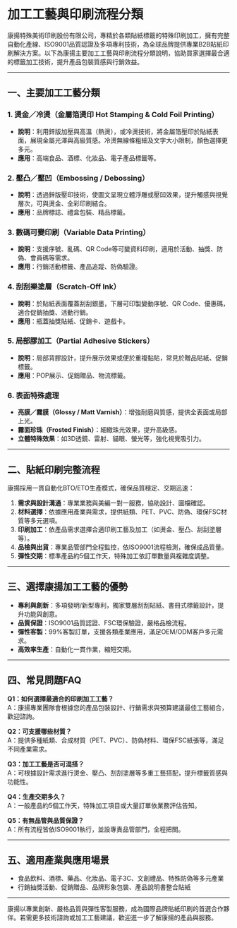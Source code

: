 # 加工工藝與印刷流程分類

康揚特殊美術印刷股份有限公司，專精於各類貼紙標籤的特殊印刷加工，擁有完整自動化產線、ISO9001品質認證及多項專利技術，為全球品牌提供專業B2B貼紙印刷解決方案。以下為康揚主要加工工藝與印刷流程分類說明，協助買家選擇最合適的標籤加工技術，提升產品包裝質感與行銷效益。

---

## 一、主要加工工藝分類

### 1. **燙金／冷燙（金屬箔燙印 Hot Stamping & Cold Foil Printing）**
- **說明**：利用鋅版加壓與高溫（熱燙），或冷燙技術，將金屬箔壓印於貼紙表面，展現金屬光澤與高級質感。冷燙無線條粗細及文字大小限制，顏色選擇更多元。
- **應用**：高端食品、酒標、化妝品、電子產品標籤等。

### 2. **壓凸／壓凹（Embossing / Debossing）**
- **說明**：透過鋅版壓印技術，使圖文呈現立體浮雕或壓凹效果，提升觸感與視覺層次，可與燙金、全彩印刷結合。
- **應用**：品牌標誌、禮盒包裝、精品標籤。

### 3. **數碼可變印刷（Variable Data Printing）**
- **說明**：支援序號、亂碼、QR Code等可變資料印刷，適用於活動、抽獎、防偽、會員碼等需求。
- **應用**：行銷活動標籤、產品追蹤、防偽驗證。

### 4. **刮刮樂塗層（Scratch-Off Ink）**
- **說明**：於貼紙表面覆蓋刮刮銀墨，下層可印製變動序號、QR Code、優惠碼，適合促銷抽獎、活動行銷。
- **應用**：瓶蓋抽獎貼紙、促銷卡、遊戲卡。

### 5. **局部膠加工（Partial Adhesive Stickers）**
- **說明**：局部背膠設計，提升展示效果或便於重複黏貼，常見於贈品貼紙、促銷標籤。
- **應用**：POP展示、促銷贈品、物流標籤。

### 6. **表面特殊處理**
- **亮膜／霧膜（Glossy / Matt Varnish）**：增強耐磨與質感，提供全表面或局部上光。
- **霧面珍珠（Frosted Finish）**：細緻珠光效果，提升高級感。
- **立體特殊效果**：如3D透鏡、雷射、貓眼、螢光等，強化視覺吸引力。

---

## 二、貼紙印刷完整流程

康揚採用一貫自動化BTO/ETO生產模式，確保品質穩定、交期迅速：

1. **需求與設計溝通**：專業業務與美編一對一服務，協助設計、圖檔確認。
2. **材料選擇**：依據應用產業與需求，提供紙類、PET、PVC、防偽、環保FSC材質等多元選項。
3. **印刷加工**：依產品需求選擇合適印刷工藝及加工（如燙金、壓凸、刮刮塗層等）。
4. **品檢與出貨**：專業品管部門全程監控，依ISO9001流程檢測，確保成品質量。
5. **彈性交期**：標準產品約5個工作天，特殊加工依訂單數量與複雜度調整。

---

## 三、選擇康揚加工工藝的優勢

- **專利與創新**：多項發明/新型專利，獨家雙層刮刮貼紙、書冊式標籤設計，提升功能與創意。
- **品質保證**：ISO9001品質認證、FSC環保驗證，嚴格品檢流程。
- **彈性客製**：99%客製訂單，支援各類產業應用，滿足OEM/ODM客戶多元需求。
- **高效率生產**：自動化一貫作業，縮短交期。

---

## 四、常見問題FAQ

**Q1：如何選擇最適合的印刷加工工藝？**  
A：康揚專業團隊會根據您的產品包裝設計、行銷需求與預算建議最佳工藝組合，歡迎諮詢。

**Q2：可支援哪些材質？**  
A：提供多種紙類、合成材質（PET、PVC）、防偽材料、環保FSC紙張等，滿足不同產業需求。

**Q3：加工工藝是否可混搭？**  
A：可根據設計需求進行燙金、壓凸、刮刮塗層等多重工藝搭配，提升標籤質感與功能性。

**Q4：生產交期多久？**  
A：一般產品約5個工作天，特殊加工項目或大量訂單依業務評估告知。

**Q5：有無品管與品質保證？**  
A：所有流程皆依ISO9001執行，並設專責品管部門，全程把關。

---

## 五、適用產業與應用場景

- 食品飲料、酒標、藥品、化妝品、電子3C、文創禮品、特殊防偽等多元產業
- 行銷抽獎活動、促銷贈品、品牌形象包裝、產品說明書整合貼紙

---

康揚以專業創新、嚴格品質與彈性客製服務，成為國際品牌貼紙印刷的首選合作夥伴。若需更多技術諮詢或加工工藝建議，歡迎進一步了解康揚的產品與服務。